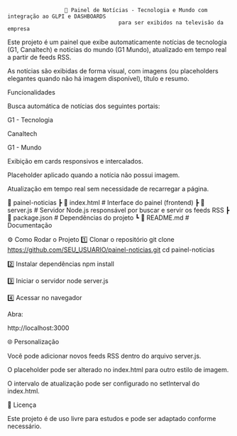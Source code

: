 
                      📰 Painel de Notícias - Tecnologia e Mundo com integração ao GLPI e DASHBOARDS 
                                       para ser exibidos na televisão da empresa

Este projeto é um painel que exibe automaticamente notícias de tecnologia (G1, Canaltech) e notícias do mundo (G1 Mundo), atualizado em tempo real a partir de feeds RSS.

As notícias são exibidas de forma visual, com imagens (ou placeholders elegantes quando não há imagem disponível), título e resumo.

Funcionalidades

Busca automática de notícias dos seguintes portais:

G1 - Tecnologia

Canaltech

G1 - Mundo

Exibição em cards responsivos e intercalados.

Placeholder aplicado quando a notícia não possui imagem.

Atualização em tempo real sem necessidade de recarregar a página.

📁 painel-noticias
 ┣ 📄 index.html      # Interface do painel (frontend)
 ┣ 📄 server.js       # Servidor Node.js responsável por buscar e servir os feeds RSS
 ┣ 📄 package.json    # Dependências do projeto
 ┗ 📄 README.md       # Documentação

 ⚙️ Como Rodar o Projeto
1️⃣ Clonar o repositório
git clone https://github.com/SEU_USUARIO/painel-noticias.git
cd painel-noticias

2️⃣ Instalar dependências
npm install

3️⃣ Iniciar o servidor
node server.js

4️⃣ Acessar no navegador

Abra:

http://localhost:3000

🌐 Personalização

Você pode adicionar novos feeds RSS dentro do arquivo server.js.

O placeholder pode ser alterado no index.html para outro estilo de imagem.

O intervalo de atualização pode ser configurado no setInterval do index.html.


📜 Licença

Este projeto é de uso livre para estudos e pode ser adaptado conforme necessário.
